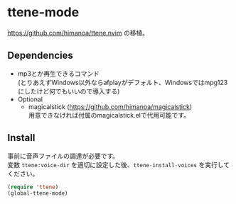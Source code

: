 ttene-mode
====

https://github.com/himanoa/ttene.nvim の移植。

## Dependencies
* mp3とか再生できるコマンド  
  (とりあえずWindows以外ならafplayがデフォルト、Windowsではmpg123にしたけど何でもいいので導入する)
* Optional
    * magicalstick (https://github.com/himanoa/magicalstick)  
      用意できなければ付属のmagicalstick.elで代用可能です。

## Install
事前に音声ファイルの調達が必要です。  
変数 `ttene:voice-dir` を適切に設定した後、`ttene-install-voices` を実行してください。

```lisp
(require 'ttene)
(global-ttene-mode)
```
